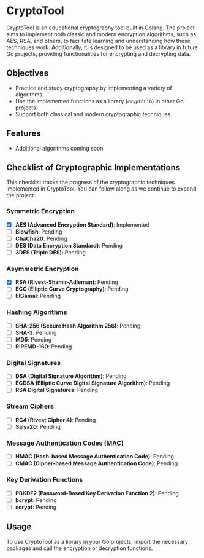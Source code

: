 # CryptoTool

CryptoTool is an educational cryptography tool built in Golang. The project aims to implement both classic and modern encryption algorithms, such as AES, RSA, and others, to facilitate learning and understanding how these techniques work. Additionally, it is designed to be used as a library in future Go projects, providing functionalities for encrypting and decrypting data.

## Objectives

- Practice and study cryptography by implementing a variety of algorithms.
- Use the implemented functions as a library (`cryptoLib`) in other Go projects.
- Support both classical and modern cryptographic techniques.

## Features

- Additional algorithms coming soon

## Checklist of Cryptographic Implementations

This checklist tracks the progress of the cryptographic techniques implemented in CryptoTool. You can follow along as we continue to expand the project.

### Symmetric Encryption
- [x] **AES (Advanced Encryption Standard)**: Implemented
- [ ] **Blowfish**: Pending
- [ ] **ChaCha20**: Pending
- [ ] **DES (Data Encryption Standard)**: Pending
- [ ] **3DES (Triple DES)**: Pending

### Asymmetric Encryption
- [X] **RSA (Rivest-Shamir-Adleman)**: Pending
- [ ] **ECC (Elliptic Curve Cryptography)**: Pending
- [ ] **ElGamal**: Pending

### Hashing Algorithms
- [ ] **SHA-256 (Secure Hash Algorithm 256)**: Pending
- [ ] **SHA-3**: Pending
- [ ] **MD5**: Pending
- [ ] **RIPEMD-160**: Pending

### Digital Signatures
- [ ] **DSA (Digital Signature Algorithm)**: Pending
- [ ] **ECDSA (Elliptic Curve Digital Signature Algorithm)**: Pending
- [ ] **RSA Digital Signatures**: Pending

### Stream Ciphers
- [ ] **RC4 (Rivest Cipher 4)**: Pending
- [ ] **Salsa20**: Pending

### Message Authentication Codes (MAC)
- [ ] **HMAC (Hash-based Message Authentication Code)**: Pending
- [ ] **CMAC (Cipher-based Message Authentication Code)**: Pending

### Key Derivation Functions
- [ ] **PBKDF2 (Password-Based Key Derivation Function 2)**: Pending
- [ ] **bcrypt**: Pending
- [ ] **scrypt**: Pending

## Usage

To use CryptoTool as a library in your Go projects, import the necessary packages and call the encryption or decryption functions.
